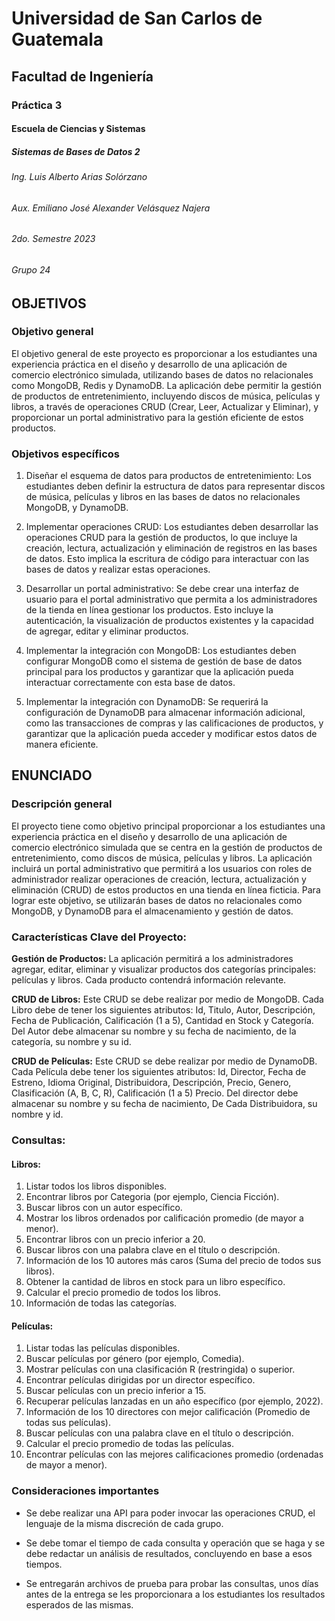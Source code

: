 # Universidad de San Carlos de Guatemala
## Facultad de Ingeniería
### Práctica 3
#### Escuela de Ciencias y Sistemas
##### Sistemas de Bases de Datos 2
###### Ing. Luis Alberto Arias Solórzano
###### Aux. Emiliano José Alexander Velásquez Najera
###### 2do. Semestre 2023
###### Grupo 24

## OBJETIVOS

### Objetivo general

El objetivo general de este proyecto es proporcionar a los estudiantes una experiencia práctica en el diseño y desarrollo de una aplicación de comercio electrónico simulada, utilizando bases de datos no relacionales como MongoDB, Redis y DynamoDB. La aplicación debe permitir la gestión de productos de entretenimiento, incluyendo discos de música, películas y libros, a través de operaciones CRUD (Crear, Leer, Actualizar y Eliminar), y proporcionar un portal administrativo para la gestión eficiente de estos productos.

### Objetivos específicos

1. Diseñar el esquema de datos para productos de entretenimiento: Los estudiantes deben definir la estructura de datos para representar discos de música, películas y libros en las bases de datos no relacionales MongoDB, y DynamoDB.

2. Implementar operaciones CRUD: Los estudiantes deben desarrollar las operaciones CRUD para la gestión de productos, lo que incluye la creación, lectura, actualización y eliminación de registros en las bases de datos. Esto implica la escritura de código para interactuar con las bases de datos y realizar estas operaciones.

3. Desarrollar un portal administrativo: Se debe crear una interfaz de usuario para el portal administrativo que permita a los administradores de la tienda en línea gestionar los productos. Esto incluye la autenticación, la visualización de productos existentes y la capacidad de agregar, editar y eliminar productos.

4. Implementar la integración con MongoDB: Los estudiantes deben configurar MongoDB como el sistema de gestión de base de datos principal para los productos y garantizar que la aplicación pueda interactuar correctamente con esta base de datos.

5. Implementar la integración con DynamoDB: Se requerirá la configuración de DynamoDB para almacenar información adicional, como las transacciones de compras y las calificaciones de productos, y garantizar que la aplicación pueda acceder y modificar estos datos de manera eficiente.

## ENUNCIADO

### Descripción general

El proyecto tiene como objetivo principal proporcionar a los estudiantes una experiencia práctica en el diseño y desarrollo de una aplicación de comercio electrónico simulada que se centra en la gestión de productos de entretenimiento, como discos de música, películas y libros. La aplicación incluirá un portal administrativo que permitirá a los usuarios con roles de administrador realizar operaciones de creación, lectura, actualización y eliminación (CRUD) de estos productos en una tienda en línea ficticia. Para lograr este objetivo, se utilizarán bases de datos no relacionales como MongoDB, y DynamoDB para el almacenamiento y gestión de datos.

### Características Clave del Proyecto:

**Gestión de Productos:** La aplicación permitirá a los administradores agregar, editar, eliminar y visualizar productos dos categorías principales: películas y libros. Cada producto contendrá información relevante.

**CRUD de Libros:** Este CRUD se debe realizar por medio de MongoDB. Cada Libro debe de tener los siguientes atributos: Id, Titulo, Autor, Descripción, Fecha de Publicación, Calificación (1 a 5), Cantidad en Stock y Categoría. Del Autor debe almacenar su nombre y su fecha de nacimiento, de la categoría, su nombre y su id.

**CRUD de Películas:** Este CRUD se debe realizar por medio de DynamoDB. Cada Película debe tener los siguientes atributos: Id, Director, Fecha de Estreno, Idioma Original, Distribuidora, Descripción, Precio, Genero, Clasificación (A, B, C, R), Calificación (1 a 5) Precio. Del director debe almacenar su nombre y su fecha de nacimiento, De Cada Distribuidora, su nombre y id.

### Consultas:

#### Libros:

1. Listar todos los libros disponibles.
2. Encontrar libros por Categoria (por ejemplo, Ciencia Ficción).
3. Buscar libros con un autor específico.
4. Mostrar los libros ordenados por calificación promedio (de mayor a menor).
5. Encontrar libros con un precio inferior a 20.
6. Buscar libros con una palabra clave en el título o descripción.
7. Información de los 10 autores más caros (Suma del precio de todos sus libros).
8. Obtener la cantidad de libros en stock para un libro específico.
9. Calcular el precio promedio de todos los libros.
10. Información de todas las categorías.

#### Películas:

1. Listar todas las películas disponibles.
2. Buscar películas por género (por ejemplo, Comedia).
3. Mostrar películas con una clasificación R (restringida) o superior.
4. Encontrar películas dirigidas por un director específico.
5. Buscar películas con un precio inferior a 15.
6. Recuperar películas lanzadas en un año específico (por ejemplo, 2022).
7. Información de los 10 directores con mejor calificación (Promedio de todas sus películas).
8. Buscar películas con una palabra clave en el título o descripción.
9. Calcular el precio promedio de todas las películas.
10. Encontrar películas con las mejores calificaciones promedio (ordenadas de mayor a menor).

### Consideraciones importantes

- Se debe realizar una API para poder invocar las operaciones CRUD, el lenguaje de la misma discreción de cada grupo.

- Se debe tomar el tiempo de cada consulta y operación que se haga y se debe redactar un análisis de resultados, concluyendo en base a esos tiempos.

- Se entregarán archivos de prueba para probar las consultas, unos días antes de la entrega se les proporcionara a los estudiantes los resultados esperados de las mismas.
